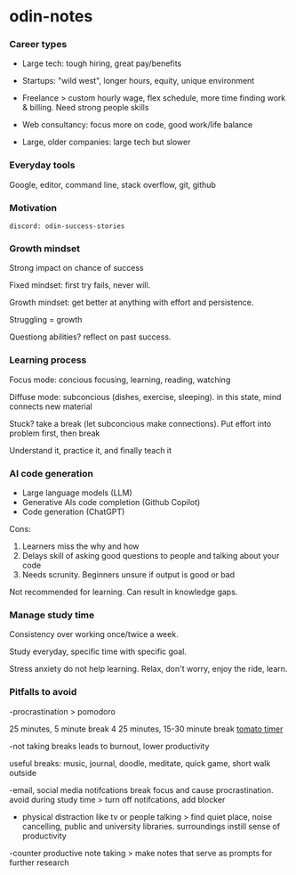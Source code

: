 # odin-notes


### Career types
- Large tech: tough hiring, great pay/benefits

- Startups: "wild west", longer hours, equity, unique environment 

- Freelance > custom hourly wage, flex schedule, more time finding work & billing. Need strong people skills

- Web consultancy: focus more on code, good work/life balance

- Large, older companies: large tech but slower

### Everyday tools
Google, editor, command line, stack overflow, git, github

### Motivation
`discord: odin-success-stories`

### Growth mindset
Strong impact on chance of success

Fixed mindset: first try fails, never will. 

Growth mindset: get better at anything with effort and persistence.

Struggling = growth

Questiong abilities? reflect on past success.

### Learning process
Focus mode: concious focusing, learning, reading, watching

Diffuse mode: subconcious (dishes, exercise, sleeping). in this state, mind connects new material

Stuck? take a break (let subconcious make connections). Put effort into problem first, then break

Understand it, practice it, and finally teach it

### AI code generation
- Large language models (LLM)
- Generative AIs code completion (Github Copilot)
- Code generation (ChatGPT)

Cons:
1. Learners miss the why and how
2. Delays skill of asking good questions to people and talking about your code
4. Needs scrunity. Beginners unsure if output is good or bad

Not recommended for learning. Can result in knowledge gaps.

### Manage study time
Consistency over working once/twice a week.

Study everyday, specific time with specific goal.

Stress anxiety do not help learning. Relax, don't worry, enjoy the ride, learn.

### Pitfalls to avoid
-procrastination > pomodoro

25 minutes, 5 minute break
4 25 minutes, 15-30 minute break
[tomato timer](https://www.toptal.com/project-managers/tomato-timer)

-not taking breaks
leads to burnout, lower productivity

useful breaks: music, journal, doodle, meditate, quick game, short walk outside

-email, social media notifcations break focus and cause procrastination. avoid during study time > turn off notifcations, add blocker

- physical distraction like tv or people talking > find quiet place, noise cancelling, public and university libraries. surroundings instill sense of productivity

-counter productive note taking > make notes that serve as prompts for further research